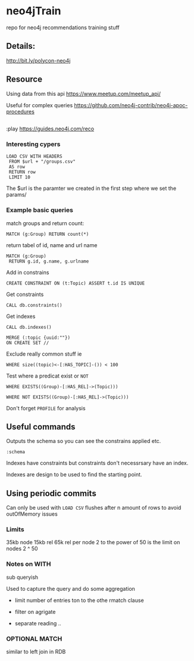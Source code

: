 # neo4jTrain
repo for neo4j recommendations training stuff

## Details:
http://bit.ly/polycon-neo4j

## Resource
Using data from this api
https://www.meetup.com/meetup_api/

Useful for complex queries
https://github.com/neo4j-contrib/neo4j-apoc-procedures

##
:play https://guides.neo4j.com/reco

### Interesting cypers

```
LOAD CSV WITH HEADERS
 FROM $url + "/groups.csv"
 AS row
 RETURN row
 LIMIT 10
 ```

The $url is the paramter we created in the first step where we set the params/

### Example basic queries

match groups and return count:
```
MATCH (g:Group) RETURN count(*)
```

return tabel of id, name and url name
```
MATCH (g:Group)
 RETURN g.id, g.name, g.urlname
 ```

 Add in constrains

 ```
 CREATE CONSTRAINT ON (t:Topic) ASSERT t.id IS UNIQUE
 ```

 Get constraints
 ```
 CALL db.constraints()
 ```
 Get indexes

 ```
 CALL db.indexes()
 ```

 ```
MERGE (:topic {uuid:""})
ON CREATE SET //

```
Exclude really common stuff
ie
```
WHERE size((topic)<-[:HAS_TOPIC]-()) < 100
```
Test where a predicat exist or `NOT`
```
WHERE EXISTS((Group)-[:HAS_REL]->(Topic)))

WHERE NOT EXISTS((Group)-[:HAS_REL]->(Topic)))
```

Don't forget `PROFILE` for analysis

 ## Useful commands

Outputs the schema so you can see the constrains applied etc.
 ```
 :schema
```


Indexes have constraints but constraints don't necessrsary have an index.

Indexes are design to be used to find the starting point.

## Using periodic commits
Can only be used with `LOAD CSV`
flushes after n amount of rows to avoid outOfMemory issues

### Limits
35kb node
15kb rel
65k rel per node
2 to the power of 50 is the limit on nodes
2 ^ 50

### Notes on WITH
sub queryish

Used to capture the query and do some aggregation

- limit number of entries ton to the othe rmatch clause

- filter on agrigate
- separate reading ..


### OPTIONAL MATCH
similar to left join in RDB

